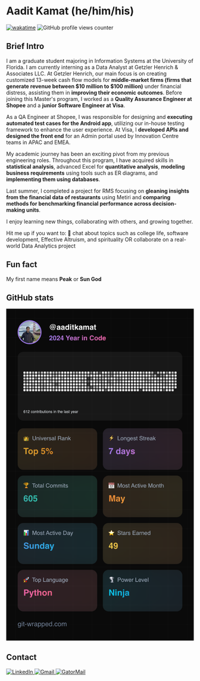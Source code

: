 # Aadit Kamat (he/him/his)

[![wakatime](https://wakatime.com/badge/user/e53f9d16-54c4-4175-b42d-22cc79a5ec8a.svg)](https://wakatime.com/@e53f9d16-54c4-4175-b42d-22cc79a5ec8a)
![GitHub profile views counter](https://komarev.com/ghpvc/?username=aaditkamat)

## Brief Intro
I am a graduate student majoring in Information Systems at the University of Florida. I am currently interning as a Data Analyst at Getzler Henrich & Associates LLC. At Getzler Henrich, our main focus is on creating customized 13-week cash flow models for **middle-market firms (firms that generate revenue between $10 million to $100 million)** under financial distress, assisting them in **improving their economic outcomes**. Before joining this Master's program, I worked as a **Quality Assurance Engineer at Shopee** and a **junior Software Engineer at Visa**. 

As a QA Engineer at Shopee, I was responsible for designing and **executing automated test cases for the Android app**, utilizing our in-house testing framework to enhance the user experience. At Visa, I **developed APIs and designed the front end** for an Admin portal used by Innovation Centre teams in APAC and EMEA.

My academic journey has been an exciting pivot from my previous engineering roles. Throughout this program, I have acquired skills in **statistical analysis**, advanced Excel for **quantitative analysis**, **modeling business requirements** using tools such as ER diagrams, and **implementing them using databases**.

Last summer, I completed a project for RMS focusing on **gleaning insights from the financial data of restaurants** using Metiri and **comparing methods for benchmarking financial performance across decision-making units**. 

I enjoy learning new things, collaborating with others, and growing together.

Hit me up if you want to:
💬 chat about topics such as college life, software development, Effective Altruism, and spirituality OR collaborate on a real-world Data Analytics project

## Fun fact
My first name means **Peak** or **Sun God**

## GitHub stats
<div>
  <img src="./2024_Year_In_Code.png" alt="2024 Year In Code Git Wrapped"> 
</div>

<!--END_SECTION:waka-->
## Contact
<p>
<a href="https://www.linkedin.com/in/aaditkamat">
   <img alt="LinkedIn" src="https://img.shields.io/badge/LinkedIn-0077B5?style=for-the-badge&logo=linkedin&logoColor=white" >
</a>
<a href="mailto:playful_gambit0f@icloud.com">
   <img alt="Gmail" src="https://img.shields.io/badge/Gmail-D14836?style=for-the-badge&logo=gmail&logoColor=white">
</a>
<a href="mailto:aadit.kamat@ufl.edu">
   <img alt="GatorMail" src="https://img.shields.io/badge/Microsoft_Outlook-0078D4?style=for-the-badge&logo=microsoft-outlook&logoColor=white">
</a>
</p>


